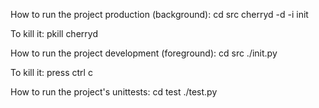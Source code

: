 How to run the project production (background):
  cd src
  cherryd -d -i init

  To kill it:  pkill cherryd

How to run the project development (foreground):
  cd src
  ./init.py

  To kill it:  press ctrl c

How to run the project's unittests:
  cd test
  ./test.py
